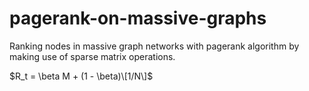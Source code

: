 # pagerank-on-massive-graphs
 Ranking nodes in massive graph networks with pagerank algorithm by making use of sparse matrix operations.


$R_t = \beta M + (1 - \beta)\[1/N\]$
